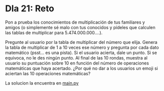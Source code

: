 # DIa 21: Reto

Pon a prueba los conocimientos de multiplicación de tus familiares y amigos (o simplemente sé malo con tus conocidos y pídeles que calculen las tablas de multiplicar para 5.474.000.000....).

Pregunte al usuario por la tabla de multiplicar del número que elija.
Genera la tabla de multiplicar de 1 a 10 veces ese número y pregunta por cada dato matemático (psst... es una pista).
Si el usuario acierta, dale un punto. Si se equivoca, no le des ningún punto.
Al final de las 10 rondas, muestra al usuario su puntuación sobre 10 en función del número de operaciones matemáticas que haya acertado.
¿Por qué no dar a los usuarios un emoji si aciertan las 10 operaciones matemáticas?

La solucion la encuentra en [main.py](./main.py)